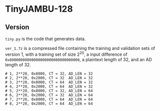 # TinyJAMBU-128

## Version

`tiny.py` is the code that generates data.

`ver_1.7z` is a compressed file containing the training and validation sets of version 1, with a training set of size $2^20$, a input difference of `0x80000000000000000000000000000000`, a plaintext length of 32, and an AD length of 32.

```
# 1, 2**20, 0x8000, CT = 32, AD_LEN = 32
# 2, 2**20, 0x2000, CT = 32  AD_LEN = 32
# 3, 2**20, 0x8000, CT = 64  AD_LEN = 32
# 4, 2**20, 0x2000, CT = 64  AD_LEN = 32
# 5, 2**20, 0x8000, CT = 32, AD_LEN = 64
# 6, 2**20, 0x2000, CT = 32  AD_LEN = 64
# 7, 2**20, 0x8000, CT = 64  AD_LEN = 64
# 8, 2**20, 0x2000, CT = 64  AD_LEN = 64
```
